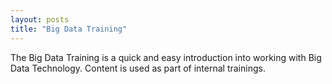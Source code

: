 ```yaml
---
layout: posts
title: "Big Data Training"
---
```

The <a hef="https://github.com/arossmann/bigdata_training"> Big Data Training</a> is a quick and easy introduction into working with Big Data Technology. Content is used as part of internal trainings.
